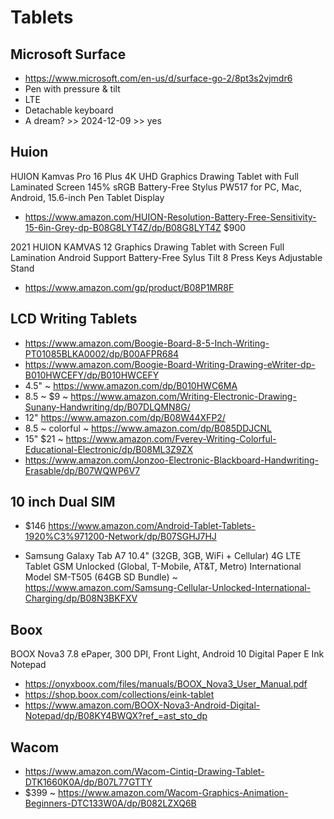 # Tablets

## Microsoft Surface

* https://www.microsoft.com/en-us/d/surface-go-2/8pt3s2vjmdr6
* Pen with pressure & tilt
* LTE
* Detachable keyboard
* A dream? >> 2024-12-09 >> yes


## Huion

HUION Kamvas Pro 16 Plus 4K UHD Graphics Drawing Tablet with Full Laminated Screen 145% sRGB Battery-Free Stylus PW517 for PC, Mac, Android, 15.6-inch Pen Tablet Display
* https://www.amazon.com/HUION-Resolution-Battery-Free-Sensitivity-15-6in-Grey-dp-B08G8LYT4Z/dp/B08G8LYT4Z $900

2021 HUION KAMVAS 12 Graphics Drawing Tablet with Screen Full Lamination Android Support Battery-Free Sylus Tilt 8 Press Keys Adjustable Stand

* https://www.amazon.com/gp/product/B08P1MR8F


## LCD Writing Tablets

* https://www.amazon.com/Boogie-Board-8-5-Inch-Writing-PT01085BLKA0002/dp/B00AFPR684
* https://www.amazon.com/Boogie-Board-Writing-Drawing-eWriter-dp-B010HWCEFY/dp/B010HWCEFY
* 4.5" ~ https://www.amazon.com/dp/B010HWC6MA
* 8.5 ~ $9 ~ https://www.amazon.com/Writing-Electronic-Drawing-Sunany-Handwriting/dp/B07DLQMN8G/
* 12" https://www.amazon.com/dp/B08W44XFP2/
* 8.5 ~ colorful ~ https://www.amazon.com/dp/B085DDJCNL
* 15" $21 ~ https://www.amazon.com/Fverey-Writing-Colorful-Educational-Electronic/dp/B08ML3Z9ZX
* https://www.amazon.com/Jonzoo-Electronic-Blackboard-Handwriting-Erasable/dp/B07WQWP6V7



## 10 inch Dual SIM

* $146 https://www.amazon.com/Android-Tablet-Tablets-1920%C3%971200-Network/dp/B07SGHJ7HJ

* Samsung Galaxy Tab A7 10.4" (32GB, 3GB, WiFi + Cellular) 4G LTE Tablet GSM Unlocked (Global, T-Mobile, AT&T, Metro) International Model SM-T505 (64GB SD Bundle) ~ https://www.amazon.com/Samsung-Cellular-Unlocked-International-Charging/dp/B08N3BKFXV



## Boox

BOOX Nova3 7.8 ePaper, 300 DPI, Front Light, Android 10 Digital Paper E Ink Notepad

* https://onyxboox.com/files/manuals/BOOX_Nova3_User_Manual.pdf
* https://shop.boox.com/collections/eink-tablet
* https://www.amazon.com/BOOX-Nova3-Android-Digital-Notepad/dp/B08KY4BWQX?ref_=ast_sto_dp


## Wacom

* https://www.amazon.com/Wacom-Cintiq-Drawing-Tablet-DTK1660K0A/dp/B07L77GTTY
* $399 ~ https://www.amazon.com/Wacom-Graphics-Animation-Beginners-DTC133W0A/dp/B082LZXQ6B

